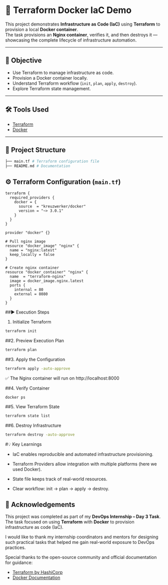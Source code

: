 # 🚀 Terraform Docker IaC Demo

This project demonstrates **Infrastructure as Code (IaC)** using **Terraform** to provision a local **Docker container**.  
The task provisions an **Nginx container**, verifies it, and then destroys it — showcasing the complete lifecycle of infrastructure automation.

---

## 📌 Objective
- Use Terraform to manage infrastructure as code.
- Provision a Docker container locally.
- Understand Terraform workflow (`init`, `plan`, `apply`, `destroy`).
- Explore Terraform state management.

---

## 🛠️ Tools Used
- [Terraform](https://developer.hashicorp.com/terraform/downloads)
- [Docker](https://docs.docker.com/get-docker/)

---

## 📂 Project Structure
```bash
├── main.tf # Terraform configuration file
├── README.md # Documentation
```
## ⚙️ Terraform Configuration (`main.tf`)

```hcl
terraform {
  required_providers {
    docker = {
      source  = "kreuzwerker/docker"
      version = "~> 3.0.1"
    }
  }
}

provider "docker" {}

# Pull nginx image
resource "docker_image" "nginx" {
  name = "nginx:latest"
  keep_locally = false
}

# Create nginx container
resource "docker_container" "nginx" {
  name  = "terraform-nginx"
  image = docker_image.nginx.latest
  ports {
    internal = 80
    external = 8080
  }
}

```
##▶️ Execution Steps
1. Initialize Terraform
```bash
terraform init
```

##2. Preview Execution Plan
```bash
terraform plan
```

##3. Apply the Configuration
```bash
terraform apply -auto-approve
```
✅ The Nginx container will run on http://localhost:8000

##4. Verify Container
```bash
docker ps
```

##5. View Terraform State
```bash
terraform state list
```

##6. Destroy Infrastructure
```bash
terraform destroy -auto-approve
```

#💡 Key Learnings

- IaC enables reproducible and automated infrastructure provisioning.

- Terraform Providers allow integration with multiple platforms (here we used Docker).

- State file keeps track of real-world resources.

- Clear workflow: init → plan → apply → destroy.

## 🙏 Acknowledgements

This project was completed as part of my **DevOps Internship – Day 3 Task**.  
The task focused on using **Terraform** with **Docker** to provision infrastructure as code (IaC).  

I would like to thank my internship coordinators and mentors for designing such practical tasks that helped me gain real-world exposure to DevOps practices.  

Special thanks to the open-source community and official documentation for guidance:
- [Terraform by HashiCorp](https://developer.hashicorp.com/terraform/docs)
- [Docker Documentation](https://docs.docker.com/)
